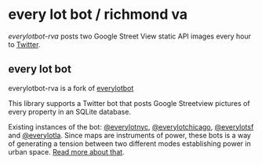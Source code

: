 # every lot bot / richmond va

*everylotbot-rva* posts two Google Street View static API images every hour to [Twitter](https://twitter.com/everylotbot_rva).

## every lot bot

everylotbot-rva is a fork of [everylotbot](https://github.com/fitnr/everylotbot)

This library supports a Twitter bot that posts Google Streetview pictures of every property in an SQLite database.

Existing instances of the bot: [@everylotnyc](https://twitter.com/everylotnyc), [@everylotchicago](https://twitter.com/everylotchicago), [@everylotsf](https://twitter.com/everylotsf) and [@everylotla](https://twitter.com/everylotla). Since maps are instruments of power, these bots is a way of generating a tension between two different modes establishing power in urban space. [Read more about that](http://fakeisthenewreal.org/everylot/).
